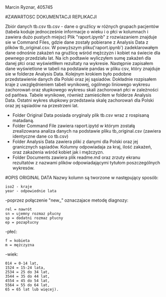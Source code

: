 Marcin Ryznar, 405745

#ZAWARTOSC DOKUMENTACJI REPLIKACJI

Zbiór danych tb.csv
tb.csv - dane o gruźlicy w różnych grupach pacjentów (tabela koduje jednocześnie informacje o wieku i o płci w kolumnach i zawiera dużo pustych miejsc)
Plik "raport.ipynb" z rozwiazaniem znajduje sie w Command Files, gdzie dane zostały pobierane z Analysis Data z plików tb_original.csv.
W powyższym pliku('raport.ipynb') zadeklarowałęm dane odnośnie zakażeń na gruźlicę wśród mężczyzn i kobiet na świecie dla pewnego przedziału lat. Na ich podtawie wyliczyłem sumę zakażeń dla danej płci oraz wyświetłiłem rezultaty na wykresie. Następnie zapisałem dane wyświetlone w tabeli na podstawie pandas w pliku csv, który znajduje sie w folderze Analysis Data. Kolejnym krokiem było podobne przedstawienie danych dla Polski oraz jej sąsiadów. Dokładnie rozpisałem kraje z uwzględnieniem tabeli wynikowej, ogólnego liniowego wykresu zachorowań oraz słupkowego wykresu skali zachorowań płci w zależności od pańtwa. Tabele wynikowe, również zamieściłem w folderze Analysis Data. Ostatni wykres słupkowy przedstawia skalę zachorowań dla Polski oraz jej sąsiadów na przestrzeni lat.

+ Folder Original Data posiada oryginaly plik tb.csv wraz z rospisaną matadaną.
+ Folder Command File zawiera raport.ipytd w którym zostałą zrealizowana analiza danych na podstawie pliku tb_original.csv (zawiera identyczne dane co tb.csv)
+ Folder Analysis Data zawiera pliki z danymi dla Polski oraz jej granicznych sąsiadów. Kolumny odpowiadaja za kraj, ilość zakażeń, oraz zakażenia wśród kobiet jak i mężczyzn.
+ Folder Documents zawiera plik readme.md oraz zrzuty ekranu rezultatów z nazwami plików odpowiadającymi tytułom poszczególnych wykresów.

#OPIS ORIGINAL DATA
Nazwy kolumn są tworzone w następujący sposób:

    iso2 - kraje
    year - odpowiednie lata

-poprzez połączenie "new_" oznaczajace metodę diagnozy:

    rel = nawrót
    sn = ujemny rozmaz płucny
    sp = dodatni rozmaz płucny
    ep = pozapłucny

-płeć:

    f = kobieta
    m = mężczyzna
    
-wiek:

    014 = 0-14 lat,
    1524 = 15-24 lata,
    2534 = 25 do 34 lat, 
    3544 = 35 do 44 lat,
    4554 = 45 do 54 lat, 
    5564 = 55 do 64 lat, 
    65 = 65 lat lub więcej).
